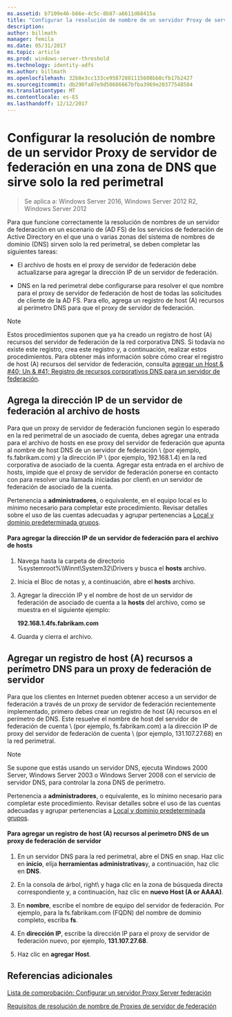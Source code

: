 ```yaml
---
ms.assetid: b7109e46-b66e-4c5c-8b87-a6611d68415a
title: "Configurar la resolución de nombre de un servidor Proxy de servidor de federación en una zona de DNS que sirve solo la red perimetral"
description: 
author: billmath
manager: femila
ms.date: 05/31/2017
ms.topic: article
ms.prod: windows-server-threshold
ms.technology: identity-adfs
ms.author: billmath
ms.openlocfilehash: 32b8e3cc133ce95872881115608bb8cfb17b2427
ms.sourcegitcommit: db290fa07e9d50686667bfba3969e20377548504
ms.translationtype: MT
ms.contentlocale: es-ES
ms.lasthandoff: 12/12/2017
---
```

# <a name="configure-name-resolution-for-a-federation-server-proxy-in-a-dns-zone-that-serves-only-the-perimeter-network"></a>Configurar la resolución de nombre de un servidor Proxy de servidor de federación en una zona de DNS que sirve solo la red perimetral

>Se aplica a: Windows Server 2016, Windows Server 2012 R2, Windows Server 2012

Para que funcione correctamente la resolución de nombres de un servidor de federación en un escenario de \(AD FS\) de los servicios de federación de Active Directory en el que una o varias zonas del sistema de nombres de dominio \(DNS\) sirven solo la red perimetral, se deben completar las siguientes tareas:  
  
-   El archivo de hosts en el proxy de servidor de federación debe actualizarse para agregar la dirección IP de un servidor de federación.  
  
-   DNS en la red perimetral debe configurarse para resolver el que nombre para el proxy de servidor de federación de host de todas las solicitudes de cliente de la AD FS. Para ello, agrega un registro de host \(A\) recursos al perímetro DNS para que el proxy de servidor de federación.  
  
> [!NOTE]  
> Estos procedimientos suponen que ya ha creado un registro de host \(A\) recursos del servidor de federación de la red corporativa DNS. Si todavía no existe este registro, crea este registro y, a continuación, realizar estos procedimientos. Para obtener más información sobre cómo crear el registro de host \(A\) recursos del servidor de federación, consulta [agregar un Host & #40; Un & #41; Registro de recursos corporativos DNS para un servidor de federación](Add-a-Host--A--Resource-Record-to-Corporate-DNS-for-a-Federation-Server.md).  
  
## <a name="add-the-ip-address-of-a-federation-server-to-the-hosts-file"></a>Agrega la dirección IP de un servidor de federación al archivo de hosts  
Para que un proxy de servidor de federación funcionen según lo esperado en la red perimetral de un asociado de cuenta, debes agregar una entrada para el archivo de hosts en ese proxy del servidor de federación que apunta al nombre de host DNS de un servidor de federación \ (por ejemplo, fs.fabrikam.com\) y la dirección IP \ (por ejemplo, 192.168.1.4\) en la red corporativa de asociado de la cuenta. Agregar esta entrada en el archivo de hosts, impide que el proxy de servidor de federación ponerse en contacto con para resolver una llamada iniciadas por client\ en un servidor de federación de asociado de la cuenta.  
  
Pertenencia a **administradores**, o equivalente, en el equipo local es lo mínimo necesario para completar este procedimiento.  Revisar detalles sobre el uso de las cuentas adecuadas y agrupar pertenencias a [Local y dominio predeterminada grupos](https://go.microsoft.com/fwlink/?LinkId=83477).   
  
#### <a name="to-add-the-ip-address-of-a-federation-server-to-the-hosts-file"></a>Para agregar la dirección IP de un servidor de federación para el archivo de hosts  
  
1.  Navega hasta la carpeta de directorio %systemroot%\\Winnt\\System32\\Drivers y busca el **hosts** archivo.  
  
2.  Inicia el Bloc de notas y, a continuación, abre el **hosts** archivo.  
  
3.  Agregar la dirección IP y el nombre de host de un servidor de federación de asociado de cuenta a la **hosts** del archivo, como se muestra en el siguiente ejemplo:  
  
    **192.168.1.4fs.fabrikam.com**  
  
4.  Guarda y cierra el archivo.  
  
## <a name="add-a-host-a-resource-record-to-perimeter-dns-for-a-federation-server-proxy"></a>Agregar un registro de host \(A\) recursos a perímetro DNS para un proxy de federación de servidor  
Para que los clientes en Internet pueden obtener acceso a un servidor de federación a través de un proxy de servidor de federación recientemente implementado, primero debes crear un registro de host \(A\) recursos en el perímetro de DNS. Este resuelve el nombre de host del servidor de federación de cuenta \ (por ejemplo, fs.fabrikam.com\) a la dirección IP de proxy del servidor de federación de cuenta \ (por ejemplo, 131.107.27.68\) en la red perimetral.  
  
> [!NOTE]  
> Se supone que estás usando un servidor DNS, ejecuta Windows 2000 Server, Windows Server 2003 o Windows Server 2008 con el servicio de servidor DNS, para controlar la zona DNS de perímetro.  
  
Pertenencia a **administradores**, o equivalente, es lo mínimo necesario para completar este procedimiento.  Revisar detalles sobre el uso de las cuentas adecuadas y agrupar pertenencias a [Local y dominio predeterminada grupos](https://go.microsoft.com/fwlink/?LinkId=83477).   
  
#### <a name="to-add-a-host-a-resource-record-to-perimeter-dns-for-a-federation-server-proxy"></a>Para agregar un registro de host \(A\) recursos al perímetro DNS de un proxy de federación de servidor  
  
1.  En un servidor DNS para la red perimetral, abre el DNS en snap\. Haz clic en **inicio**, elija **herramientas administrativas**y, a continuación, haz clic en **DNS**.  
  
2.  En la consola de árbol, right\ y haga clic en la zona de búsqueda directa correspondiente y, a continuación, haz clic en **nuevo Host \(A or AAAA\)**.  
  
3.  En **nombre**, escribe el nombre de equipo del servidor de federación. Por ejemplo, para la fs.fabrikam.com \(FQDN\) del nombre de dominio completo, escriba **fs**.  
  
4.  En **dirección IP**, escribe la dirección IP para el proxy de servidor de federación nuevo, por ejemplo, **131.107.27.68**.  
  
5.  Haz clic en **agregar Host**.  
  
## <a name="additional-references"></a>Referencias adicionales  
[Lista de comprobación: Configurar un servidor Proxy Server federación](Checklist--Setting-Up-a-Federation-Server-Proxy.md)  
  
[Requisitos de resolución de nombre de Proxies de servidor de federación](https://technet.microsoft.com/library/dd807055.aspx)  
  

